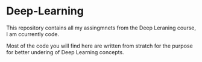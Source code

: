# Deep-Learning
This repository contains all my assingmnets from the Deep Leraning course, I am ccurrently code.

Most of the code you will find here are written from stratch for the purpose for better undering of Deep Learning concepts.
